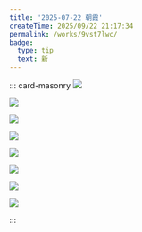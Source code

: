 ```yaml
---
title: '2025-07-22 朝霞'
createTime: 2025/09/22 21:17:34
permalink: /works/9vst7lwc/
badge:
  type: tip
  text: 新
---
```


::: card-masonry
![](https://oss.ajohn.top/blog/works/2025-07-22/DSC_5913.webp)

![](https://oss.ajohn.top/blog/works/2025-07-22/DSC_5914.webp)

![](https://oss.ajohn.top/blog/works/2025-07-22/DSC_5915.webp)

![](https://oss.ajohn.top/blog/works/2025-07-22/DSC_5916.webp)

![](https://oss.ajohn.top/blog/works/2025-07-22/DSC_5918.webp)

![](https://oss.ajohn.top/blog/works/2025-07-22/DSC_5920.webp)

![](https://oss.ajohn.top/blog/works/2025-07-22/DSC_5921.webp)

![](https://oss.ajohn.top/blog/works/2025-07-22/DSC_5922.webp)

:::